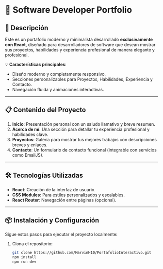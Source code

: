# 🚀 Software Developer Portfolio

## 📌 Descripción

Este es un portafolio moderno y minimalista desarrollado **exclusivamente con React**, diseñado para desarrolladores de software que desean mostrar sus proyectos, habilidades y experiencia profesional de manera elegante y profesional.

💡 **Características principales**:
- Diseño moderno y completamente responsivo.  
- Secciones personalizables para Proyectos, Habilidades, Experiencia y Contacto.  
- Navegación fluida y animaciones interactivas.  

---

## 📋 Contenido del Proyecto

1. **Inicio**: Presentación personal con un saludo llamativo y breve resumen.  
2. **Acerca de mí**: Una sección para detallar tu experiencia profesional y habilidades clave.  
3. **Proyectos**: Galería para mostrar tus mejores trabajos con descripciones breves y enlaces.  
4. **Contacto**: Un formulario de contacto funcional (integrable con servicios como EmailJS).  

---

## 🛠️ Tecnologías Utilizadas

- **React**: Creación de la interfaz de usuario.  
- **CSS Modules**: Para estilos personalizados y escalables.  
- **React Router**: Navegación entre páginas (opcional).  

---

## 📦 Instalación y Configuración

Sigue estos pasos para ejecutar el proyecto localmente:

1. Clona el repositorio:
   ```bash
   git clone https://github.com/MarvinH10/PortafolioInteractivo.git
   npm install
   npm run dev
